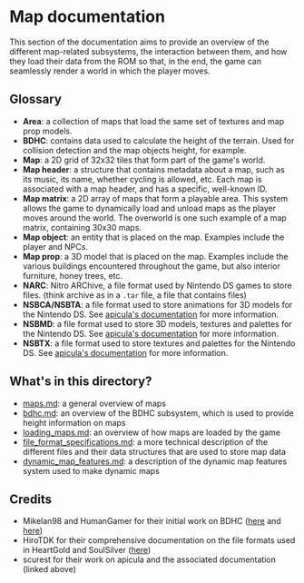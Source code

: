 # Map documentation

This section of the documentation aims to provide an overview of the different
map-related subsystems, the interaction between them, and how they load their
data from the ROM so that, in the end, the game can seamlessly render a world
in which the player moves.

## Glossary

- **Area**: a collection of maps that load the same set of textures and map prop
  models.
- **BDHC**: contains data used to calculate the height of the terrain. Used for
  collision detection and the map objects height, for example.
- **Map**: a 2D grid of 32x32 tiles that form part of the game's world.
- **Map header**: a structure that contains metadata about a map, such as its
  music, its name, whether cycling is allowed, etc. Each map is associated with
  a map header, and has a specific, well-known ID.
- **Map matrix**: a 2D array of maps that form a playable area. This system allows
  the game to dynamically load and unload maps as the player moves around the world.
  The overworld is one such example of a map matrix, containing 30x30 maps.
- **Map object**: an entity that is placed on the map. Examples include the player
  and NPCs.
- **Map prop**: a 3D model that is placed on the map. Examples include the various
  buildings encountered throughout the game, but also interior furniture, honey
  trees, etc.
- **NARC**: Nitro ARChive, a file format used by Nintendo DS games to store files.
  (think archive as in a `.tar` file, a file that contains files)
- **NSBCA/NSBTA**: a file format used to store animations for 3D models for the
  Nintendo DS. See [apicula's documentation](https://raw.githubusercontent.com/scurest/nsbmd_docs/master/nsbmd_docs.txt)
  for more information.
- **NSBMD**: a file format used to store 3D models, textures and palettes for the
  Nintendo DS. See [apicula's documentation](https://raw.githubusercontent.com/scurest/nsbmd_docs/master/nsbmd_docs.txt)
  for more information.
- **NSBTX**: a file format used to store textures and palettes for the
  Nintendo DS. See [apicula's documentation](https://raw.githubusercontent.com/scurest/nsbmd_docs/master/nsbmd_docs.txt)
  for more information.

## What's in this directory?

- [maps.md](maps.md): a general overview of maps
- [bdhc.md](bdhc.md): an overview of the BDHC subsystem, which is used to provide
  height information on maps
- [loading_maps.md](loading_maps.md): an overview of how maps are loaded by the game
- [file_format_specifications.md](file_format_specifications.md): a more technical
  description of the different files and their data structures that are used to
  store map data
- [dynamic_map_features.md](dynamic_map_features.md): a description of the dynamic map
  features system used to make dynamic maps

## Credits

- Mikelan98 and HumanGamer for their initial work on BDHC
  ([here](https://projectpokemon.org/home/forums/topic/37816-gen-iv-bdhc-files-terrain-settings/) and
  [here](https://www.pokecommunity.com/threads/i-solved-the-final-piece-of-the-terrain-bdhc-files-in-gen-4-inclines.424428/))
- HiroTDK for their comprehensive documentation on the file formats used in HeartGold
  and SoulSilver ([here](https://hirotdk.neocities.org/FileSpecs))
- scurest for their work on apicula and the associated documentation (linked above)

